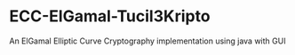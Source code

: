 # ECC-ElGamal-Tucil3Kripto
An ElGamal Elliptic Curve Cryptography implementation using java with GUI
